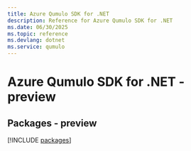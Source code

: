 ```yaml
---
title: Azure Qumulo SDK for .NET
description: Reference for Azure Qumulo SDK for .NET
ms.date: 06/30/2025
ms.topic: reference
ms.devlang: dotnet
ms.service: qumulo
---
```

# Azure Qumulo SDK for .NET - preview
## Packages - preview
[!INCLUDE [packages](qumulo-index.md)]